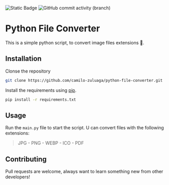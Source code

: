 ![Static Badge](https://img.shields.io/badge/-3.11---?style=flat&logo=python&logoColor=white&label=Python&labelColor=%2320B2AA&color=%23696969)
![GitHub commit activity (branch)](https://img.shields.io/github/commit-activity/m/camilo-zuluaga/python-file-converter?style=flat)

# Python File Converter

This is a simple python script, to convert image files extensions :snake:.

## Installation

Clonse the repository

```bash
git clone https://github.com/camilo-zuluaga/python-file-converter.git
```

Install the requirements using [pip](https://pip.pypa.io/en/stable/).

```bash
pip install -r requirements.txt
```

## Usage

Run the `main.py` file to start the script. U can convert files with the following extensions:
> JPG - PNG - WEBP - ICO - PDF

## Contributing

Pull requests are welcome, always want to learn something new from other developers!
